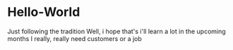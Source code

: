# Hello-World
Just following the tradition 
Well, i hope that's i'll learn a lot in the upcoming months
I really, really need customers or a job
